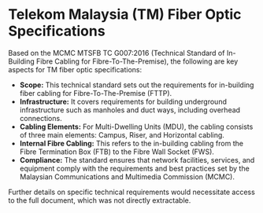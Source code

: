# Telekom Malaysia (TM) Fiber Optic Specifications

Based on the MCMC MTSFB TC G007:2016 (Technical Standard of In-Building Fibre Cabling for Fibre-To-The-Premise), the following are key aspects for TM fiber optic specifications:

- **Scope:** This technical standard sets out the requirements for in-building fiber cabling for Fibre-To-The-Premise (FTTP).
- **Infrastructure:** It covers requirements for building underground infrastructure such as manholes and duct ways, including overhead connections.
- **Cabling Elements:** For Multi-Dwelling Units (MDU), the cabling consists of three main elements: Campus, Riser, and Horizontal cabling.
- **Internal Fibre Cabling:** This refers to the in-building cabling from the Fibre Termination Box (FTB) to the Fibre Wall Socket (FWS).
- **Compliance:** The standard ensures that network facilities, services, and equipment comply with the requirements and best practices set by the Malaysian Communications and Multimedia Commission (MCMC).

Further details on specific technical requirements would necessitate access to the full document, which was not directly extractable.

